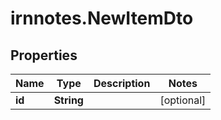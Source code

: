 # irnnotes.NewItemDto

## Properties

Name | Type | Description | Notes
------------ | ------------- | ------------- | -------------
**id** | **String** |  | [optional] 


